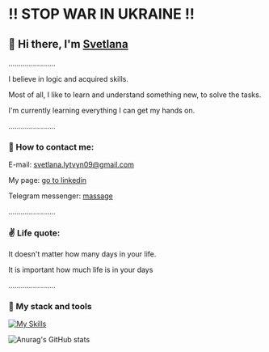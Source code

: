 
<h1>&#8252 STOP WAR IN UKRAINE &#8252</h1>


<h2>&#128075 Hi there, I'm <a href="https://www.linkedin.com/in/svetlanalytvyn/?locale=en_US" target="_blank">Svetlana</a> </h2>
<p>.......................</p>
<p>I believe in logic and acquired skills.</p>
<p>Most of all, I like to learn and understand something new, to solve the tasks.</p>
<p>I'm currently learning everything I can get my hands on.</p>
<p>.......................</p>
<h3>&#129309; How to contact me:</h3>
<p>E-mail: <a href="mailto:svetlana.lytvyn09@gmail.com">svetlana.lytvyn09@gmail.com</a></p>
<p>My page: <a href="https://www.linkedin.com/in/svetlanalytvyn/?locale=en_US" target="_blank">go to linkedin</a> </p>
<p>Telegram messenger: <a href="https://t.me/Otrava09" target="_blank">massage</a> </p>
<p>.......................</p>
<h3>&#9996; Life quote:</h3>
<p>It doesn't matter how many days in your life. </p>
<p>It is important how much life is in your days </p>
<p>.......................</p>
<h3>&#129504; My stack and tools</h3>

[![My Skills](https://skillicons.dev/icons?i=ps,sketchup,vscode,js,html,css,react,sass,nodejs,figma&theme,&perline=10)](https://skillicons.dev)

![Anurag's GitHub stats](https://github-readme-stats.vercel.app/api?username=0trava&show_icons=true&theme=radical)


